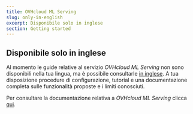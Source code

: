 ```yaml
---
title: OVHcloud ML Serving
slug: only-in-english
excerpt: Disponibile solo in inglese
section: Getting started
---
```


## Disponibile solo in inglese

Al momento le guide relative al servizio *OVHcloud ML Serving* non sono disponibili nella tua lingua, ma è possibile consultarle [in inglese](https://docs.ovh.com/gb/en/ml-serving/).
 A tua disposizione procedure di configurazione, tutorial e una documentazione completa sulle funzionalità proposte e i limiti conosciuti. 

Per consultare la documentazione relativa a *OVHcloud ML Serving* clicca [qui](https://docs.ovh.com/gb/en/ml-serving/).
